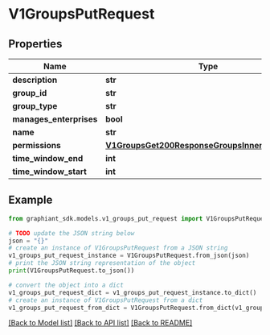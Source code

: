 # V1GroupsPutRequest


## Properties

Name | Type | Description | Notes
------------ | ------------- | ------------- | -------------
**description** | **str** |  | [optional] 
**group_id** | **str** |  | [optional] 
**group_type** | **str** |  | [optional] 
**manages_enterprises** | **bool** |  | [optional] 
**name** | **str** |  | [optional] 
**permissions** | [**V1GroupsGet200ResponseGroupsInnerPermissions**](V1GroupsGet200ResponseGroupsInnerPermissions.md) |  | [optional] 
**time_window_end** | **int** |  | [optional] 
**time_window_start** | **int** |  | [optional] 

## Example

```python
from graphiant_sdk.models.v1_groups_put_request import V1GroupsPutRequest

# TODO update the JSON string below
json = "{}"
# create an instance of V1GroupsPutRequest from a JSON string
v1_groups_put_request_instance = V1GroupsPutRequest.from_json(json)
# print the JSON string representation of the object
print(V1GroupsPutRequest.to_json())

# convert the object into a dict
v1_groups_put_request_dict = v1_groups_put_request_instance.to_dict()
# create an instance of V1GroupsPutRequest from a dict
v1_groups_put_request_from_dict = V1GroupsPutRequest.from_dict(v1_groups_put_request_dict)
```
[[Back to Model list]](../README.md#documentation-for-models) [[Back to API list]](../README.md#documentation-for-api-endpoints) [[Back to README]](../README.md)


